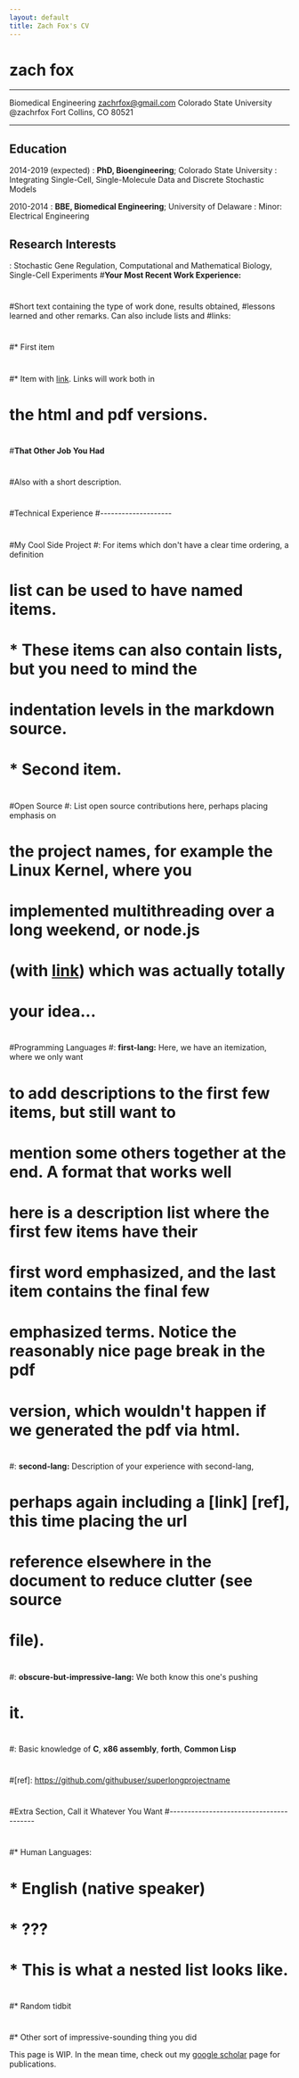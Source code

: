 ```yaml
---
layout: default
title: Zach Fox's CV
---
```

zach fox
============
______________________
Biomedical Engineering             zachrfox@gmail.com
Colorado State University          @zachrfox
Fort Collins, CO 80521                           
_____________________

Education
---------

2014-2019 (expected)
:   **PhD, Bioengineering**; Colorado State University 
:    Integrating Single-Cell, Single-Molecule Data and Discrete Stochastic Models

2010-2014
:   **BBE, Biomedical Engineering**; University of Delaware 
:    Minor: Electrical Engineering

Research Interests
----------
: Stochastic Gene Regulation, Computational and Mathematical Biology, Single-Cell Experiments
#**Your Most Recent Work Experience:**
#
#Short text containing the type of work done, results obtained,
#lessons learned and other remarks. Can also include lists and
#links:
#
#* First item
#
#* Item with [link](http://www.example.com). Links will work both in
#  the html and pdf versions.
#
#**That Other Job You Had**
#
#Also with a short description.
#
#Technical Experience
#--------------------
#
#My Cool Side Project
#:   For items which don't have a clear time ordering, a definition
#    list can be used to have named items.
#
#    * These items can also contain lists, but you need to mind the
#      indentation levels in the markdown source.
#    * Second item.
#
#Open Source
#:   List open source contributions here, perhaps placing emphasis on
#    the project names, for example the **Linux Kernel**, where you
#    implemented multithreading over a long weekend, or **node.js**
#    (with [link](http://nodejs.org)) which was actually totally
#    your idea...
#
#Programming Languages
#:   **first-lang:** Here, we have an itemization, where we only want
#    to add descriptions to the first few items, but still want to
#    mention some others together at the end. A format that works well
#    here is a description list where the first few items have their
#    first word emphasized, and the last item contains the final few
#    emphasized terms. Notice the reasonably nice page break in the pdf
#    version, which wouldn't happen if we generated the pdf via html.
#
#:   **second-lang:** Description of your experience with second-lang,
#    perhaps again including a [link] [ref], this time placing the url
#    reference elsewhere in the document to reduce clutter (see source
#    file). 
#
#:   **obscure-but-impressive-lang:** We both know this one's pushing
#    it.
#
#:   Basic knowledge of **C**, **x86 assembly**, **forth**, **Common Lisp**
#
#[ref]: https://github.com/githubuser/superlongprojectname
#
#Extra Section, Call it Whatever You Want
#----------------------------------------
#
#* Human Languages:
#
#     * English (native speaker)
#     * ???
#     * This is what a nested list looks like.
#
#* Random tidbit
#
#* Other sort of impressive-sounding thing you did

This page is WIP. In the mean time, check out my [google scholar]("https://scholar.google.com/citations?user=PrYu53UAAAAJ&hl=en">google) page for publications. 



